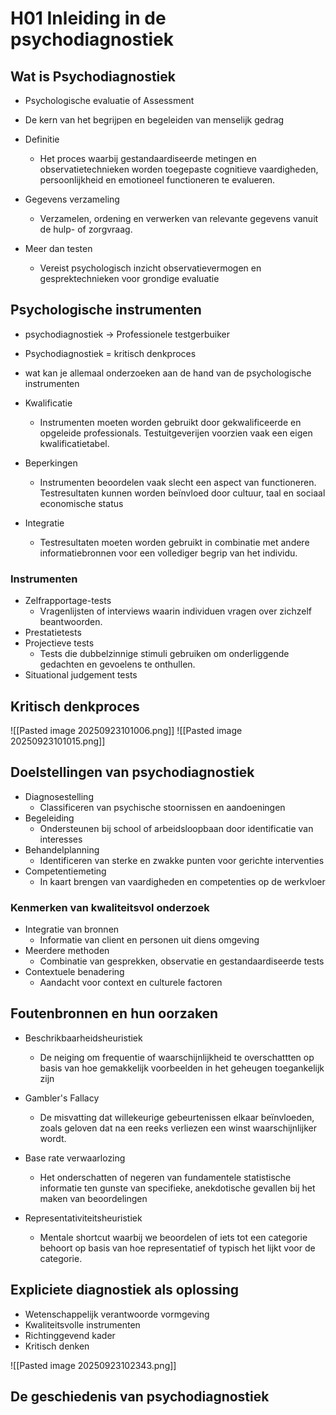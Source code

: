 # H01 Inleiding in de psychodiagnostiek

## Wat is Psychodiagnostiek
- Psychologische evaluatie of Assessment
- De kern van het begrijpen en begeleiden van menselijk gedrag

- Definitie
	- Het proces waarbij gestandaardiseerde metingen en observatietechnieken worden toegepaste cognitieve vaardigheden, persoonlijkheid en emotioneel functioneren te evalueren.
- Gegevens verzameling 
	- Verzamelen, ordening en verwerken van relevante gegevens vanuit de hulp- of zorgvraag.
- Meer dan testen
	- Vereist psychologisch inzicht observatievermogen en gesprektechnieken voor grondige evaluatie

## Psychologische instrumenten
- psychodiagnostiek -> Professionele testgerbuiker
- Psychodiagnostiek = kritisch denkproces
- wat kan je allemaal onderzoeken aan de hand van de psychologische instrumenten

- Kwalificatie
	- Instrumenten moeten worden gebruikt door gekwalificeerde en  opgeleide professionals.  Testuitgeverijen voorzien vaak een  eigen kwalificatietabel.
- Beperkingen
	- Instrumenten beoordelen vaak slecht een aspect van functioneren. Testresultaten kunnen worden beïnvloed door cultuur, taal en sociaal economische status
- Integratie
	- Testresultaten moeten worden gebruikt in combinatie met andere informatiebronnen voor een vollediger begrip van het individu.

### Instrumenten
- Zelfrapportage-tests
	- Vragenlijsten of interviews waarin individuen vragen over zichzelf beantwoorden.
- Prestatietests
- Projectieve tests
	- Tests die dubbelzinnige stimuli gebruiken om onderliggende gedachten en gevoelens te onthullen.
- Situational  judgement tests

## Kritisch denkproces
![[Pasted image 20250923101006.png]]
![[Pasted image 20250923101015.png]]

## Doelstellingen van psychodiagnostiek

- Diagnosestelling
	- Classificeren van psychische stoornissen en aandoeningen
- Begeleiding
	- Ondersteunen bij school of arbeidsloopbaan door identificatie van interesses
- Behandelplanning
	- Identificeren van sterke en zwakke punten voor gerichte interventies 
- Competentiemeting
	- In kaart brengen van vaardigheden en competenties op de werkvloer

### Kenmerken van kwaliteitsvol onderzoek
- Integratie van bronnen
	- Informatie van client en personen uit diens omgeving
- Meerdere methoden
	- Combinatie van gesprekken, observatie en gestandaardiseerde tests
- Contextuele benadering
	- Aandacht voor context en culturele factoren


## Foutenbronnen en hun oorzaken
- Beschrikbaarheidsheuristiek
	- De neiging om frequentie of waarschijnlijkheid te overschattten op basis van hoe gemakkelijk voorbeelden in het geheugen toegankelijk zijn

- Gambler's Fallacy
	- De misvatting dat willekeurige gebeurtenissen elkaar beïnvloeden, zoals geloven dat na een reeks verliezen een winst waarschijnlijker wordt.

- Base rate verwaarlozing
	- Het onderschatten of negeren van fundamentele statistische informatie ten gunste van specifieke, anekdotische gevallen bij het maken van beoordelingen

- Representativiteitsheuristiek
	- Mentale shortcut waarbij we beoordelen of iets tot een categorie behoort op basis van hoe representatief of typisch het lijkt voor de categorie.

## Expliciete diagnostiek als oplossing
- Wetenschappelijk verantwoorde vormgeving
- Kwaliteitsvolle instrumenten
- Richtinggevend kader
- Kritisch denken

![[Pasted image 20250923102343.png]]

## De geschiedenis van psychodiagnostiek
